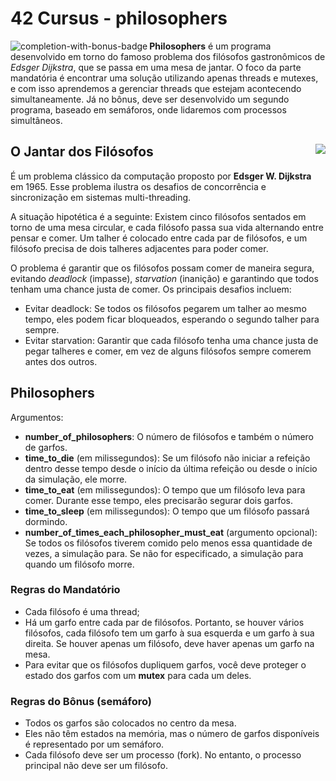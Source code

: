 # 42 Cursus - philosophers

<img src="https://game.42sp.org.br/static/assets/achievements/philosophersn.png" alt="completion-with-bonus-badge" align="left">

**Philosophers** é um programa desenvolvido em torno do famoso problema dos filósofos gastronômicos de _Edsger Dijkstra_, que se passa em uma mesa de jantar. O foco da parte mandatória é encontrar uma solução utilizando apenas threads e mutexes, e com isso aprendemos a gerenciar threads que estejam acontecendo simultaneamente. Já no bônus, deve ser desenvolvido um segundo programa, baseado em semáforos, onde lidaremos com processos simultâneos.


## O Jantar dos Filósofos <img src="https://img.shields.io/badge/GRADE-0%2F100-red" align="right">

É um problema clássico da computação proposto por **Edsger W. Dijkstra** em 1965. Esse problema ilustra os desafios de concorrência e sincronização em sistemas multi-threading.

A situação hipotética é a seguinte: Existem cinco filósofos sentados em torno de uma mesa circular, e cada filósofo passa sua vida alternando entre pensar e comer. Um talher é colocado entre cada par de filósofos, e um filósofo precisa de dois talheres adjacentes para poder comer.

O problema é garantir que os filósofos possam comer de maneira segura, evitando _deadlock_ (impasse), _starvation_ (inanição) e garantindo que todos tenham uma chance justa de comer. Os principais desafios incluem:

  - Evitar deadlock: Se todos os filósofos pegarem um talher ao mesmo tempo, eles podem ficar bloqueados, esperando o segundo talher para sempre.
  - Evitar starvation: Garantir que cada filósofo tenha uma chance justa de pegar talheres e comer, em vez de alguns filósofos sempre comerem antes dos outros.

## Philosophers

Argumentos:

  - **number_of_philosophers**: O número de filósofos e também o número de garfos.
  - **time_to_die** (em milissegundos): Se um filósofo não iniciar a refeição dentro desse tempo desde o início da última refeição ou desde o início da simulação, ele morre.
  - **time_to_eat** (em milissegundos): O tempo que um filósofo leva para comer. Durante esse tempo, eles precisarão segurar dois garfos.
  - **time_to_sleep** (em milissegundos): O tempo que um filósofo passará dormindo.
  - **number_of_times_each_philosopher_must_eat** (argumento opcional): Se todos os filósofos tiverem comido pelo menos essa quantidade de vezes, a simulação para. Se não for especificado, a simulação para quando um filósofo morre.

### Regras do Mandatório

- Cada filósofo é uma thread;
- Há um garfo entre cada par de filósofos. Portanto, se houver vários filósofos, cada filósofo tem um garfo à sua esquerda e um garfo à sua direita. Se houver apenas um filósofo, deve haver apenas um garfo na mesa.
- Para evitar que os filósofos dupliquem garfos, você deve proteger o estado dos garfos com um **mutex** para cada um deles.

### Regras do Bônus (semáforo)

- Todos os garfos são colocados no centro da mesa.
- Eles não têm estados na memória, mas o número de garfos disponíveis é representado por um semáforo.
- Cada filósofo deve ser um processo (fork). No entanto, o processo principal não deve ser um filósofo.
